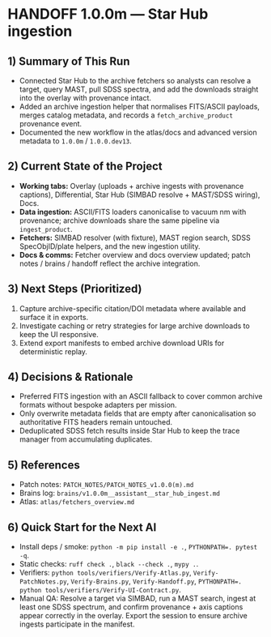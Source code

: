 # HANDOFF 1.0.0m — Star Hub ingestion

## 1) Summary of This Run
- Connected Star Hub to the archive fetchers so analysts can resolve a target, query MAST, pull SDSS
  spectra, and add the downloads straight into the overlay with provenance intact.
- Added an archive ingestion helper that normalises FITS/ASCII payloads, merges catalog metadata, and
  records a `fetch_archive_product` provenance event.
- Documented the new workflow in the atlas/docs and advanced version metadata to `1.0.0m` /
  `1.0.0.dev13`.

## 2) Current State of the Project
- **Working tabs:** Overlay (uploads + archive ingests with provenance captions), Differential, Star
  Hub (SIMBAD resolve + MAST/SDSS wiring), Docs.
- **Data ingestion:** ASCII/FITS loaders canonicalise to vacuum nm with provenance; archive downloads
  share the same pipeline via `ingest_product`.
- **Fetchers:** SIMBAD resolver (with fixture), MAST region search, SDSS SpecObjID/plate helpers, and
  the new ingestion utility.
- **Docs & comms:** Fetcher overview and docs overview updated; patch notes / brains / handoff reflect
  the archive integration.

## 3) Next Steps (Prioritized)
1. Capture archive-specific citation/DOI metadata where available and surface it in exports.
2. Investigate caching or retry strategies for large archive downloads to keep the UI responsive.
3. Extend export manifests to embed archive download URIs for deterministic replay.

## 4) Decisions & Rationale
- Preferred FITS ingestion with an ASCII fallback to cover common archive formats without bespoke
  adapters per mission.
- Only overwrite metadata fields that are empty after canonicalisation so authoritative FITS headers
  remain untouched.
- Deduplicated SDSS fetch results inside Star Hub to keep the trace manager from accumulating duplicates.

## 5) References
- Patch notes: `PATCH_NOTES/PATCH_NOTES_v1.0.0(m).md`
- Brains log: `brains/v1.0.0m__assistant__star_hub_ingest.md`
- Atlas: `atlas/fetchers_overview.md`

## 6) Quick Start for the Next AI
- Install deps / smoke: `python -m pip install -e .`, `PYTHONPATH=. pytest -q`.
- Static checks: `ruff check .`, `black --check .`, `mypy .`.
- Verifiers: `python tools/verifiers/Verify-Atlas.py`, `Verify-PatchNotes.py`, `Verify-Brains.py`,
  `Verify-Handoff.py`, `PYTHONPATH=. python tools/verifiers/Verify-UI-Contract.py`.
- Manual QA: Resolve a target via SIMBAD, run a MAST search, ingest at least one SDSS spectrum, and
  confirm provenance + axis captions appear correctly in the overlay. Export the session to ensure
  archive ingests participate in the manifest.


